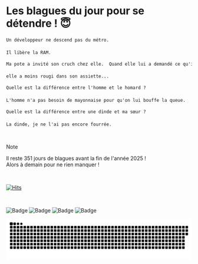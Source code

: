 
<h1>Les blagues du jour pour se détendre ! 😇</h1>

```diff
Un développeur ne descend pas du métro.

Il libère la RAM.
```

```diff
Ma pote a invité son cruch chez elle.  Quand elle lui a demandé ce qu'il voulait manger il a répondu "es-tu une option ?"

elle a moins rougi dans son assiette...
```

```diff
Quelle est la différence entre l'homme et le homard ?

L'homme n'a pas besoin de mayonnaise pour qu'on lui bouffe la queue.
```

```diff
Quelle est la différence entre une dinde et ma sœur ?

La dinde, je ne l'ai pas encore fourrée.
```

<br/>

> [!NOTE]
> Il reste 351 jours de blagues avant la fin de l'année 2025 ! <br/>
> Alors à demain pour ne rien manquer !

<br/>


[![Hits](https://hits.seeyoufarm.com/api/count/incr/badge.svg?url=https%3A%2F%2Fgithub.com%2FClems02%2Fhit-counter&count_bg=%23003E80&title_bg=%235C9FE1&icon=powershell.svg&icon_color=%23FFFFFF&title=Visite&edge_flat=false)](https://hits.seeyoufarm.com)


<br/>


![Badge](https://img.shields.io/badge/Last%20updated%20on-white?style=for-the-badge&logo=clockify)   ![Badge](https://img.shields.io/badge/15/01-white?style=for-the-badge) ![Badge](https://img.shields.io/badge/at-white?style=for-the-badge) ![Badge](https://img.shields.io/badge/02:55-white?style=for-the-badge)


<p align="center">
 <img width="1000" src="assets/github-snake.svg" alt="snake"/>
</p>
